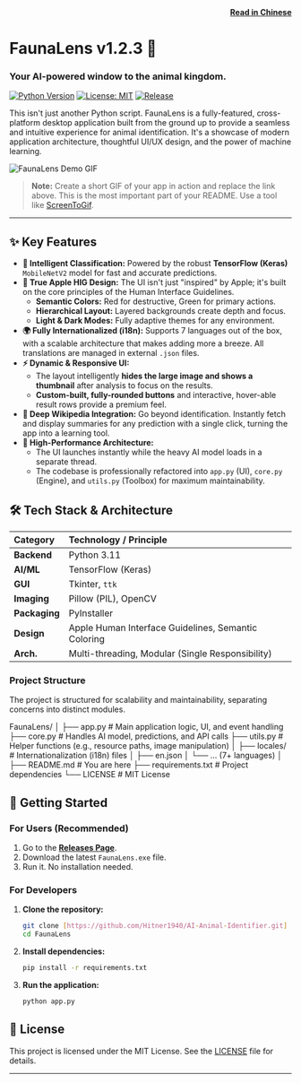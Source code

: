 <div align="right">
<a href="README.chinese.md"><strong>Read in Chinese</strong></a>
</div>

# FaunaLens v1.2.3 🐾

### Your AI-powered window to the animal kingdom.

[![Python Version](https://img.shields.io/badge/Python-3.11-blue.svg)](https://www.python.org/downloads/release/python-3110/)
[![License: MIT](https://img.shields.io/badge/License-MIT-yellow.svg)](https://opensource.org/licenses/MIT)
[![Release](https://img.shields.io/github/v/release/Your-Username/Your-Repo-Name)](https://github.com/Your-Username/Your-Repo-Name/releases/latest)

This isn't just another Python script. FaunaLens is a fully-featured, cross-platform desktop application built from the ground up to provide a seamless and intuitive experience for animal identification. It's a showcase of modern application architecture, thoughtful UI/UX design, and the power of machine learning.

![FaunaLens Demo GIF](https://i.imgur.com/your-demo-gif.gif)
> **Note:** Create a short GIF of your app in action and replace the link above. This is the most important part of your README. Use a tool like [ScreenToGif](https://www.screentogif.com/).

---

## ✨ Key Features

* **🧠 Intelligent Classification:** Powered by the robust **TensorFlow (Keras)** `MobileNetV2` model for fast and accurate predictions.
* **🎨 True Apple HIG Design:** The UI isn't just "inspired" by Apple; it's built on the core principles of the Human Interface Guidelines.
    * **Semantic Colors:** Red for destructive, Green for primary actions.
    * **Hierarchical Layout:** Layered backgrounds create depth and focus.
    * **Light & Dark Modes:** Fully adaptive themes for any environment.
* **🌍 Fully Internationalized (i18n):** Supports 7 languages out of the box, with a scalable architecture that makes adding more a breeze. All translations are managed in external `.json` files.
* **⚡ Dynamic & Responsive UI:**
    * The layout intelligently **hides the large image and shows a thumbnail** after analysis to focus on the results.
    * **Custom-built, fully-rounded buttons** and interactive, hover-able result rows provide a premium feel.
* **🔗 Deep Wikipedia Integration:** Go beyond identification. Instantly fetch and display summaries for any prediction with a single click, turning the app into a learning tool.
* **🚀 High-Performance Architecture:**
    * The UI launches instantly while the heavy AI model loads in a separate thread.
    * The codebase is professionally refactored into `app.py` (UI), `core.py` (Engine), and `utils.py` (Toolbox) for maximum maintainability.

## 🛠️ Tech Stack & Architecture

| Category      | Technology / Principle                               |
| :------------ | :--------------------------------------------------- |
| **Backend** | Python 3.11                                          |
| **AI/ML** | TensorFlow (Keras)                                   |
| **GUI** | Tkinter, `ttk`                                       |
| **Imaging** | Pillow (PIL), OpenCV                                 |
| **Packaging** | PyInstaller                                          |
| **Design** | Apple Human Interface Guidelines, Semantic Coloring  |
| **Arch.** | Multi-threading, Modular (Single Responsibility)     |

### Project Structure

The project is structured for scalability and maintainability, separating concerns into distinct modules.

FaunaLens/
│
├── app.py              # Main application logic, UI, and event handling
├── core.py             # Handles AI model, predictions, and API calls
├── utils.py            # Helper functions (e.g., resource paths, image manipulation)
│
├── locales/            # Internationalization (i18n) files
│   ├── en.json
│   └── ... (7+ languages)
│
├── README.md           # You are here
├── requirements.txt    # Project dependencies
└── LICENSE             # MIT License


## 🚀 Getting Started

### For Users (Recommended)

1.  Go to the [**Releases Page**](https://github.com/Your-Username/Your-Repo-Name/releases/latest).
2.  Download the latest `FaunaLens.exe` file.
3.  Run it. No installation needed.

### For Developers

1.  **Clone the repository:**
    ```bash
    git clone [https://github.com/Hitner1940/AI-Animal-Identifier.git]
    cd FaunaLens
    ```
2.  **Install dependencies:**
    ```bash
    pip install -r requirements.txt
    ```
3.  **Run the application:**
    ```bash
    python app.py
    ```

## 📜 License

This project is licensed under the MIT License. See the [LICENSE](LICENSE) file for details.

---
